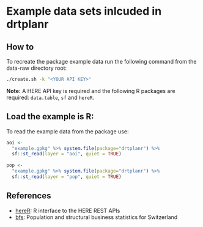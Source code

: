 # Example data sets inlcuded in drtplanr

## How to
To recreate the package example data run the following command from the
data-raw directory root:
``` bash
./create.sh -k "<YOUR API KEY>"
```

**Note:** A HERE API key is required and the following R packages are required:
`data.table`, `sf` and `hereR`.

## Load the example is R:
To read the example data from the package use:
``` r
aoi <-
  "example.gpkg" %>% system.file(package="drtplanr") %>%
  sf::st_read(layer = "aoi", quiet = TRUE)
  
pop <-
  "example.gpkg" %>% system.file(package="drtplanr") %>%
  sf::st_read(layer = "pop", quiet = TRUE)
```

## References
* [hereR](https://github.com/munterfinger/hereR): R interface to the HERE REST APIs 
* [bfs](https://www.bfs.admin.ch/): Population and structural business statistics for Switzerland
